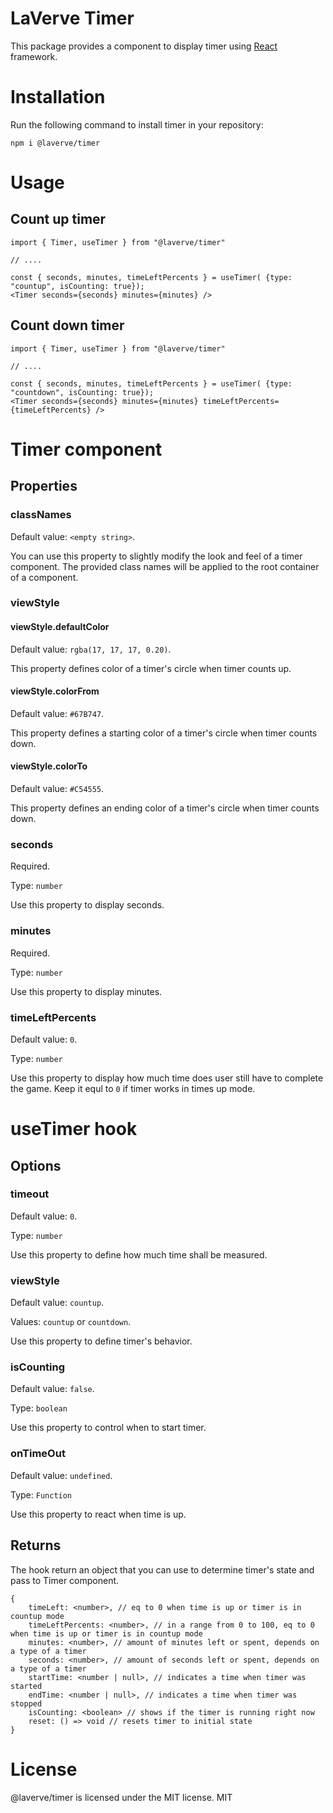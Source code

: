 # LaVerve Timer

This package provides a component to display timer using [React](https://react.dev/) framework.

# Installation
Run the following command to install timer in your repository:

```
npm i @laverve/timer
```

# Usage

## Count up timer

```
import { Timer, useTimer } from "@laverve/timer"

// ....

const { seconds, minutes, timeLeftPercents } = useTimer( {type: "countup", isCounting: true});
<Timer seconds={seconds} minutes={minutes} />
```

## Count down timer

```
import { Timer, useTimer } from "@laverve/timer"

// ....

const { seconds, minutes, timeLeftPercents } = useTimer( {type: "countdown", isCounting: true});
<Timer seconds={seconds} minutes={minutes} timeLeftPercents={timeLeftPercents} />

```

# Timer component

## Properties

### classNames
Default value: `<empty string>`.

You can use this property to slightly modify the look and feel of a timer component. The provided class names will be applied to the root container of a component.

### viewStyle

#### viewStyle.defaultColor
Default value: `rgba(17, 17, 17, 0.20)`.

This property defines color of a timer's circle when timer counts up.

#### viewStyle.colorFrom
Default value: `#67B747`.

This property defines a starting color of a timer's circle when timer counts down.

#### viewStyle.colorTo
Default value: `#C54555`.

This property defines an ending color of a timer's circle when timer counts down.

### seconds
Required.

Type: `number`

Use this property to display seconds.

### minutes
Required.

Type: `number`

Use this property to display minutes.

### timeLeftPercents
Default value: `0`.

Type: `number`

Use this property to display how much time does user still have to complete the game. Keep it equl to `0` if timer works in times up mode.


# useTimer hook

## Options

### timeout
Default value: `0`.

Type: `number`

Use this property to define how much time shall be measured.

### viewStyle
Default value: `countup`.

Values: `countup` or `countdown`.

Use this property to define timer's behavior.

### isCounting
Default value: `false`.

Type: `boolean`

Use this property to control when to start timer.

### onTimeOut
Default value: `undefined`.

Type: `Function`

Use this property to react when time is up.


## Returns

The hook return an object that you can use to determine timer's state and pass to Timer component.

```
{
    timeLeft: <number>, // eq to 0 when time is up or timer is in countup mode
    timeLeftPercents: <number>, // in a range from 0 to 100, eq to 0 when time is up or timer is in countup mode
    minutes: <number>, // amount of minutes left or spent, depends on a type of a timer
    seconds: <number>, // amount of seconds left or spent, depends on a type of a timer
    startTime: <number | null>, // indicates a time when timer was started
    endTime: <number | null>, // indicates a time when timer was stopped
    isCounting: <boolean> // shows if the timer is running right now
    reset: () => void // resets timer to initial state
}
```

# License

@laverve/timer is licensed under the MIT license. MIT
